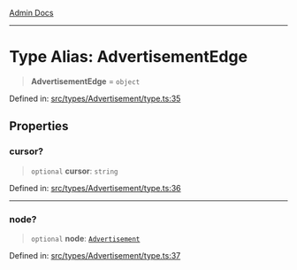 [Admin Docs](/)

---

# Type Alias: AdvertisementEdge

> **AdvertisementEdge** = `object`

Defined in: [src/types/Advertisement/type.ts:35](https://github.com/PalisadoesFoundation/talawa-admin/blob/main/src/types/Advertisement/type.ts#L35)

## Properties

### cursor?

> `optional` **cursor**: `string`

Defined in: [src/types/Advertisement/type.ts:36](https://github.com/PalisadoesFoundation/talawa-admin/blob/main/src/types/Advertisement/type.ts#L36)

---

### node?

> `optional` **node**: [`Advertisement`](Advertisement.md)

Defined in: [src/types/Advertisement/type.ts:37](https://github.com/PalisadoesFoundation/talawa-admin/blob/main/src/types/Advertisement/type.ts#L37)
